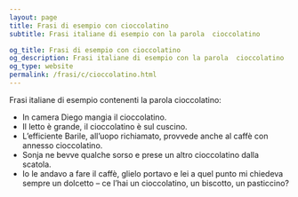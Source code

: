 ```yaml
---
layout: page
title: Frasi di esempio con cioccolatino 
subtitle: Frasi italiane di esempio con la parola  cioccolatino

og_title: Frasi di esempio con cioccolatino 
og_description: Frasi italiane di esempio con la parola  cioccolatino
og_type: website
permalink: /frasi/c/cioccolatino.html
---
```


Frasi italiane di esempio contenenti la parola cioccolatino:


- In camera Diego mangia il cioccolatino.
- Il letto è grande, il cioccolatino è sul cuscino.
- L’efficiente Barile, all’uopo richiamato, provvede anche al caffè con annesso cioccolatino.
- Sonja ne bevve qualche sorso e prese un altro cioccolatino dalla scatola.
- Io le andavo a fare il caffè, glielo portavo e lei a quel punto mi chiedeva sempre un dolcetto – ce l’hai un cioccolatino, un biscotto, un pasticcino?

